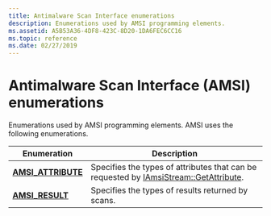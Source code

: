 ```yaml
---
title: Antimalware Scan Interface enumerations
description: Enumerations used by AMSI programming elements.
ms.assetid: A5B53A36-4DF8-423C-8D20-1DA6FEC6CC16
ms.topic: reference
ms.date: 02/27/2019
---
```


# Antimalware Scan Interface (AMSI) enumerations

Enumerations used by AMSI programming elements. AMSI uses the following enumerations.

| Enumeration | Description |
|-|-|
| [**AMSI\_ATTRIBUTE**](/windows/desktop/api/amsi/ne-amsi-amsi_attribute) | Specifies the types of attributes that can be requested by [IAmsiStream::GetAttribute](/windows/desktop/api/amsi/nf-amsi-iamsistream-getattribute). |
| [**AMSI\_RESULT**](/windows/desktop/api/amsi/ne-amsi-amsi_result) | Specifies the types of results returned by scans. |
